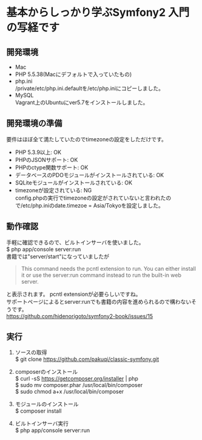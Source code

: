 # 基本からしっかり学ぶSymfony2 入門の写経です

## 開発環境
- Mac  
- PHP 5.5.38(Macにデフォルトで入っていたもの)
- php.ini  
/private/etc/php.ini.defaultを/etc/php.iniにコピーしました。  
- MySQL   
Vagrant上のUbuntuにver5.7をインストールしました。

## 開発環境の準備
要件はほぼ全て満たしていたのでtimezoneの設定をしただけです。
- PHP 5.3.9以上: OK  
- PHPのJSONサポート: OK
- PHPのctype関数サポート: OK
- データベースのPDOモジュールがインストールされている: OK
- SQLiteモジュールがインストールされている: OK
- timezoneが設定されている: NG  
config.phpの実行でtimezoneの設定がされていないと言われたので/etc/php.iniのdate.timezoe = Asia/Tokyoを設定しました。

## 動作確認
手軽に確認できるので、ビルトインサーバを使いました。  
$ php app/console server:run  
書籍では"server/start"になっていましたが
>This command needs the pcntl extension to run.
>You can either install it or use the server:run command instead to run the built-in web server.

と表示されます。
pcntl extensionが必要らしいですね。  
サポートページによるとserver:runでも書籍の内容を進められるので構わないそうです。  
https://github.com/hidenorigoto/symfony2-book/issues/15

## 実行
1. ソースの取得  
$ git clone https://github.com/pakuqi/classic-symfony.git

2. composerのインストール  
$ curl -sS https://getcomposer.org/installer | php  
$ sudo mv composer.phar /usr/local/bin/composer  
$ sudo chmod a+x /usr/local/bin/composer
3. モジュールのインストール  
$ composer install

3. ビルトインサーバ実行  
$ php app/console server:run  
